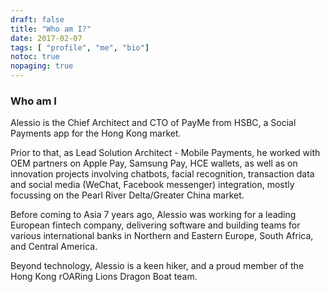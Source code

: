 ```yaml
---
draft: false
title: "Who am I?"
date: 2017-02-07
tags: [ "profile", "me", "bio"]
notoc: true
nopaging: true
---
```


### Who am I
Alessio is the Chief Architect and CTO of PayMe from HSBC, a Social Payments app for the Hong Kong market. 

Prior to that, as Lead Solution Architect - Mobile Payments, he worked with OEM partners on Apple Pay, Samsung Pay, HCE wallets, as well as on innovation projects involving chatbots, facial recognition, transaction data and social media (WeChat, Facebook messenger) integration, mostly focussing on the Pearl River Delta/Greater China market. 

Before coming to Asia 7 years ago, Alessio was working for a leading European fintech company, delivering software and building teams for various international banks in Northern and Eastern Europe, South Africa, and Central America. 

Beyond technology, Alessio is a keen hiker, and a proud member of the Hong Kong rOARing Lions Dragon Boat team.